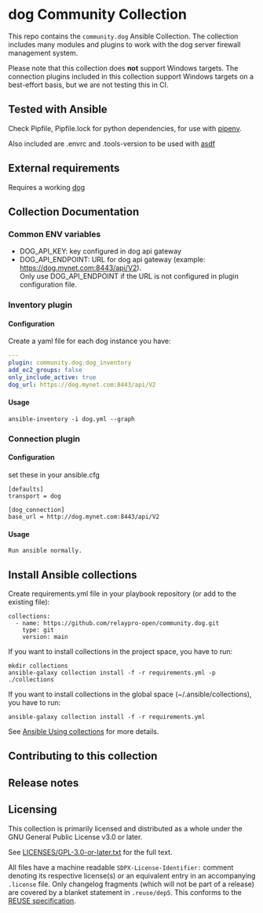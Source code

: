 <!--
Copyright (c) Ansible Project
GNU General Public License v3.0+ (see LICENSES/GPL-3.0-or-later.txt or https://www.gnu.org/licenses/gpl-3.0.txt)
SPDX-License-Identifier: GPL-3.0-or-later
-->

# dog Community Collection

This repo contains the `community.dog` Ansible Collection. The collection includes many modules and plugins to work with the dog server firewall management system.

Please note that this collection does **not** support Windows targets. The connection plugins included in this collection support Windows targets on a best-effort basis, but we are not testing this in CI.

## Tested with Ansible

Check Pipfile, Pipfile.lock for python dependencies, for use with [pipenv](https://pipenv.pypa.io/). 

Also included are .envrc and .tools-version to be used with [asdf](https://asdf-vm.com/)

## External requirements

Requires a working [dog](https://relaypro-open.github.io/dog/)

## Collection Documentation

### Common ENV variables

* DOG_API_KEY: key configured in dog api gateway
* DOG_API_ENDPOINT: URL for dog api gateway (example: https://dog.mynet.com:8443/api/V2).  
                    Only use DOG_API_ENDPOINT if the URL is not configured in plugin configuration file.

### Inventory plugin

#### Configuration

Create a yaml file for each dog instance you have:

```yaml
---
plugin: community.dog.dog_inventory
add_ec2_groups: false
only_include_active: true
dog_url: https://dog.mynet.com:8443/api/V2
```

#### Usage

```
ansible-inventory -i dog.yml --graph
```

### Connection plugin

#### Configuration

set these in your ansible.cfg
```
[defaults]
transport = dog

[dog_connection]
base_url = http://dog.mynet.com:8443/api/V2
```

#### Usage

```
Run ansible normally.
```

## Install Ansible collections

Create requirements.yml file in your playbook repository (or add to the existing file):

```
collections:
  - name: https://github.com/relaypro-open/community.dog.git
    type: git
    version: main
```

If you want to install collections in the project space, you have to run:

```
mkdir collections
ansible-galaxy collection install -f -r requirements.yml -p ./collections
```

If you want to install collections in the global space (~/.ansible/collections), you have to run:

```
ansible-galaxy collection install -f -r requirements.yml
```

See [Ansible Using collections](https://docs.ansible.com/ansible/latest/user_guide/collections_using.html) for more details.

## Contributing to this collection

## Release notes

## Licensing

This collection is primarily licensed and distributed as a whole under the GNU General Public License v3.0 or later.

See [LICENSES/GPL-3.0-or-later.txt](https://github.com/ansible-collections/community.dog/blob/main/COPYING) for the full text.

All files have a machine readable `SDPX-License-Identifier:` comment denoting its respective license(s) or an equivalent entry in an accompanying `.license` file. Only changelog fragments (which will not be part of a release) are covered by a blanket statement in `.reuse/dep5`. This conforms to the [REUSE specification](https://reuse.software/spec/).
